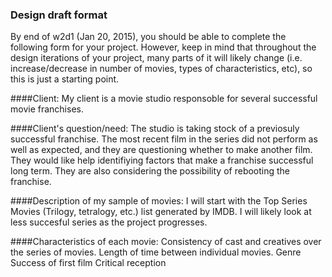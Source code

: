 ### Design draft format

By end of w2d1 (Jan 20, 2015), you should be able to complete the following form for your project. However, keep in mind that throughout the design iterations of your project, many parts of it will likely change (i.e. increase/decrease in number of movies, types of characteristics, etc), so this is just a starting point.

####Client: 
My client is a movie studio responsoble for several successful movie franchises.

####Client's question/need: 
The studio is taking stock of a previosuly successful franchise. The most recent film in the series did not perform as well as expected, and they are questioning whether to make another film. They would like help identifiying factors that make a franchise successful long term. They are also considering the possibility of rebooting the franchise.

####Description of my sample of movies: 
I will start with the Top Series Movies (Trilogy, tetralogy, etc.) list generated by IMDB. I will likely look at less succesful series as the project progresses. 

####Characteristics of each movie:
Consistency of cast and creatives over the series of movies.
Length of time between individual movies.
Genre
Success of first film
Critical reception


